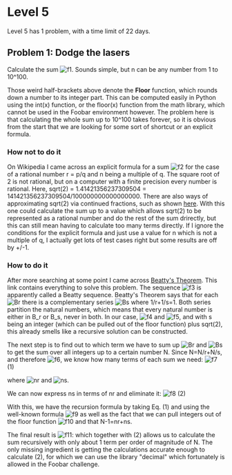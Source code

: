 # Level 5
Level 5 has 1 problem, with a time limit of 22 days.

## Problem 1: Dodge the lasers
Calculate the sum ![f1]. Sounds simple, but n can be any number from 1 to 10^100.

Those weird half-brackets above denote the **Floor** function, which rounds down a number to its integer part. This can be computed easily in Python using the int(x) function, or the floor(x) function from the math library, which cannot be used in the Foobar environment however. The problem here is that calculating the whole sum up to 10^100 takes forever, so it is obvious from the start that we are looking for some sort of shortcut or an explicit formula.

### How not to do it
On Wikipedia I came across an explicit formula for a sum ![f2] for the case of a rational number r = p/q and n being a multiple of q. The square root of 2 is not rational, but on a computer with a finite precision every number is rational. Here, sqrt(2) = 1.41421356237309504 = 141421356237309504/100000000000000000. There are also ways of approximating sqrt(2) via continued fractions, such as shown [here](https://en.wikipedia.org/wiki/Square_root_of_2). With this one could calculate the sum up to a value which allows sqrt(2) to be represented as a rational number and do the rest of the sum drirectly, but this can still mean having to calculate too many terms directly. If I ignore the conditions for the explicit formula and just use a value for n which is not a multiple of q, I actually get lots of test cases right but some results are off by +/-1.

### How to do it
After more searching at some point I came across [Beatty's Theorem](https://www.cut-the-knot.org/proofs/Beatty2.shtml). This link contains everything to solve this problem. The sequence ![f3] is apparently called a Beatty sequence. Beatty's Theorem says that for each ![Br] there is a complementary series ![Bs] where 
1/r+1/s=1.
Both series partition the natural numbers, which means that every natural number is either in B_r or B_s, never in both. In our case, ![f4] and ![f5], and with s being an integer (which can be pulled out of the floor function) plus sqrt(2), this already smells like a recursive solution can be constructed.

The next step is to find out to which term we have to sum up ![Br] and ![Bs] to get the sum over all integers up to a certain number N. Since N=N/r+N/s, and therefore ![f6], we know how many terms of each sum we need:
![f7] (1)

where ![nr] and ![ns].

We can now express ns in terms of nr and eliminate it:
![f8] (2)

With this, we have the recursion formula by taking Eq. (1) and using the well-known formula ![f9] as well as the fact that we can pull integers out of the floor function ![f10] and that N-1=nr+ns.

The final result is
![f11]:
which together with (2) allows us to calculate the sum recursively with only about 1 term per order of magnitude of N. The only missing ingredient is getting the calculations accurate enough to calculate (2), for which we can use the library "decimal" which fortunately is allowed in the Foobar challenge.

[f1]: http://chart.apis.google.com/chart?cht=tx&chl=\sum_{i=1}^n\left\lfloor\sqrt{2}i\right\rfloor
[f2]: http://chart.apis.google.com/chart?cht=tx&chl=\sum_{i=1}^n\left\lfloor{ri}\right\rfloor
[f3]: http://chart.apis.google.com/chart?cht=tx&chl=B_r=\left\lfloor{ri}\right\rfloor
[Br]: http://chart.apis.google.com/chart?cht=tx&chl=B_r
[Bs]: http://chart.apis.google.com/chart?cht=tx&chl=B_s
[f4]: http://chart.apis.google.com/chart?cht=tx&chl=r=\sqrt{2}
[f5]: http://chart.apis.google.com/chart?cht=tx&chl=s=2%2B\sqrt{2}
[f6]: http://chart.apis.google.com/chart?cht=tx&chl=N-1=\left\lfloor\frac{N}{r}\right\rfloor{}%2B{}\left\lfloor\frac{N}{s}\right\rfloor
[f7]: http://chart.apis.google.com/chart?cht=tx&chl=\sum_{i=1}^{N-1}i=\sum_{i=1}^{n_r}\left\lfloor\sqrt{2}i\right\rfloor%2B\sum_{i=1}^{n_s}\left\lfloor2i%2B\sqrt{2}i\right\rfloor
[nr]: http://chart.apis.google.com/chart?cht=tx&chl=n_r=\left\lfloor\frac{N}{\sqrt{2}}\right\rfloor
[ns]: http://chart.apis.google.com/chart?cht=tx&chl=n_s=\left\lfloor\frac{N}{2%2B\sqrt{2}}\right\rfloor
[f8]: http://chart.apis.google.com/chart?cht=tx&chl=n_s=N-1-n_r=\left\lfloor{}rn_r\right\rfloor-n_r=\left\lfloor{}(r-1)n_r\right\rfloor
[f9]: http://chart.apis.google.com/chart?cht=tx&chl=\sum_{i=1}^{N-1}i=\frac{N(N-1)}{2}
[f10]: http://chart.apis.google.com/chart?cht=tx&chl=\left\lfloor2%2B\sqrt{2}\right\rfloor=2%2B\left\lfloor\sqrt{2}\right\rfloor
[f11]: http://chart.apis.google.com/chart?cht=tx&chl=\sum_{i=1}^{n_r}\left\lfloor\sqrt{2}i\right\rfloor=\frac{(n_r+n_s)(n_r+n_s+1)}{2}-n_s(n_s%2B1)-\sum_{i=1}^{n_s}\left\lfloor\sqrt{2}i\right\rfloor
